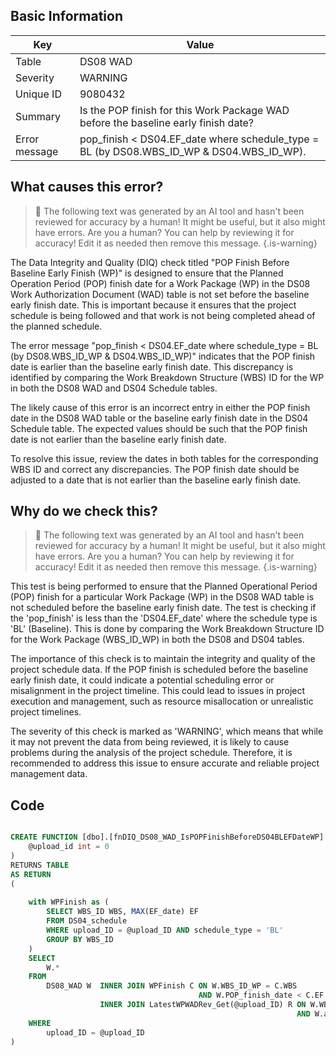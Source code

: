 ## Basic Information
| Key         | Value          |
|-------------|----------------|
| Table       | DS08 WAD |
| Severity    | WARNING |
| Unique ID   | 9080432   |
| Summary     | Is the POP finish for this Work Package WAD before the baseline early finish date? |
| Error message | pop_finish < DS04.EF_date where schedule_type = BL (by DS08.WBS_ID_WP & DS04.WBS_ID_WP). |

## What causes this error?

> :robot: The following text was generated by an AI tool and hasn't been reviewed for accuracy by a human! It might be useful, but it also might have errors. Are you a human? You can help by reviewing it for accuracy! Edit it as needed then remove this message.
{.is-warning}

The Data Integrity and Quality (DIQ) check titled "POP Finish Before Baseline Early Finish (WP)" is designed to ensure that the Planned Operation Period (POP) finish date for a Work Package (WP) in the DS08 Work Authorization Document (WAD) table is not set before the baseline early finish date. This is important because it ensures that the project schedule is being followed and that work is not being completed ahead of the planned schedule.

The error message "pop_finish < DS04.EF_date where schedule_type = BL (by DS08.WBS_ID_WP & DS04.WBS_ID_WP)" indicates that the POP finish date is earlier than the baseline early finish date. This discrepancy is identified by comparing the Work Breakdown Structure (WBS) ID for the WP in both the DS08 WAD and DS04 Schedule tables.

The likely cause of this error is an incorrect entry in either the POP finish date in the DS08 WAD table or the baseline early finish date in the DS04 Schedule table. The expected values should be such that the POP finish date is not earlier than the baseline early finish date. 

To resolve this issue, review the dates in both tables for the corresponding WBS ID and correct any discrepancies. The POP finish date should be adjusted to a date that is not earlier than the baseline early finish date.
## Why do we check this?

> :robot: The following text was generated by an AI tool and hasn't been reviewed for accuracy by a human! It might be useful, but it also might have errors. Are you a human? You can help by reviewing it for accuracy! Edit it as needed then remove this message.
{.is-warning}

This test is being performed to ensure that the Planned Operational Period (POP) finish for a particular Work Package (WP) in the DS08 WAD table is not scheduled before the baseline early finish date. The test is checking if the 'pop_finish' is less than the 'DS04.EF_date' where the schedule type is 'BL' (Baseline). This is done by comparing the Work Breakdown Structure ID for the Work Package (WBS_ID_WP) in both the DS08 and DS04 tables.

The importance of this check is to maintain the integrity and quality of the project schedule data. If the POP finish is scheduled before the baseline early finish date, it could indicate a potential scheduling error or misalignment in the project timeline. This could lead to issues in project execution and management, such as resource misallocation or unrealistic project timelines.

The severity of this check is marked as 'WARNING', which means that while it may not prevent the data from being reviewed, it is likely to cause problems during the analysis of the project schedule. Therefore, it is recommended to address this issue to ensure accurate and reliable project management data.
## Code

```sql

CREATE FUNCTION [dbo].[fnDIQ_DS08_WAD_IsPOPFinishBeforeDS04BLEFDateWP] (
	@upload_id int = 0
)
RETURNS TABLE
AS RETURN
(
	
	with WPFinish as (
		SELECT WBS_ID WBS, MAX(EF_date) EF
		FROM DS04_schedule
		WHERE upload_ID = @upload_ID AND schedule_type = 'BL'
		GROUP BY WBS_ID
	)
	SELECT 
		W.*
	FROM
		DS08_WAD W 	INNER JOIN WPFinish C ON W.WBS_ID_WP = C.WBS	
										  AND W.POP_finish_date < C.EF
					INNER JOIN LatestWPWADRev_Get(@upload_ID) R ON W.WBS_ID_WP = R.WBS_ID_WP
																AND W.auth_PM_date = R.PMAuth										 
	WHERE
		upload_ID = @upload_ID  
)
```
